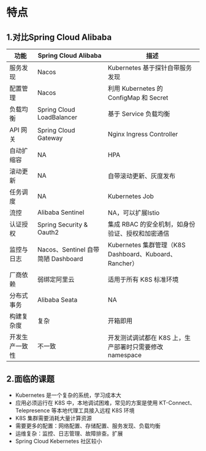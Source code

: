 # 特点

## 1.对比Spring Cloud Alibaba

|功能|Spring Cloud Alibaba|描述|
|--|--|--|
|服务发现|Nacos|Kubernetes 基于探针自带服务发现|
|配置管理|Nacos|利用 Kubernetes 的 ConfigMap 和 Secret|
|负载均衡|Spring Cloud LoadBalancer|基于 Service 负载均衡|
|API 网关|Spring Cloud Gateway|Nginx Ingress Controller|
|自动扩缩容|NA|HPA|
|滚动更新|NA|自带滚动更新、灰度发布|
|任务调度|NA|Kubernetes Job|
|流控|Alibaba Sentinel|NA，可以扩展Istio|
|认证授权|Spring Security & Oauth2|集成 RBAC 的安全机制，如身份验证、授权和加密通信|
|监控与日志|Nacos、Sentinel 自带简陋 Dashboard|Kubernetes 集群管理（K8S Dashboard、Kuboard、Rancher）|
|厂商依赖|弱绑定阿里云|适用于所有 K8S 标准环境|
|分布式事务|Alibaba Seata|NA|
|构建复杂度|复杂|开箱即用|
|开发生产一致性|不一致|开发测试调试都在 K8S 上，生产部署时只需要修改 namespace|

## 2.面临的课题

- Kubernetes 是一个复杂的系统，学习成本大
- 应用必须运行在 K8S 中，本地调试困难，常见的方案是使用 KT-Connect、Telepresence 等本地代理工具接入远程 K8S 环境
- K8S 集群需要消耗大量计算资源
- 需要更多的配置：网络配置、存储配置、服务发现、负载均衡
- 运维复杂：监控、日志管理、故障排查。扩展
- Spring Cloud Kebernetes 社区较小